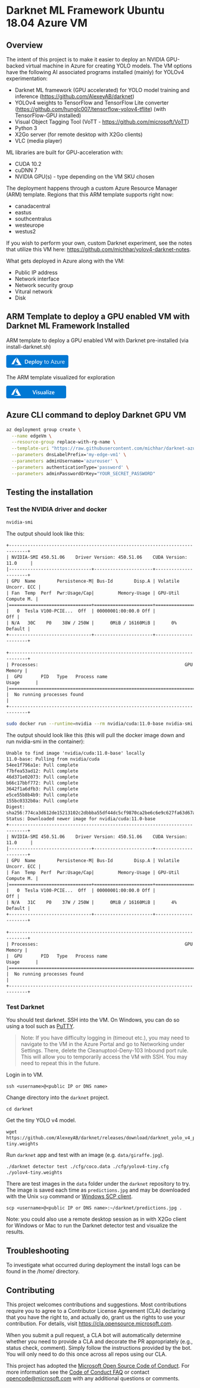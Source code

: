 # Darknet ML Framework Ubuntu 18.04 Azure VM

## Overview

The intent of this project is to make it easier to deploy an NVIDIA GPU-backed virtual machine in Azure for creating YOLO models.  The VM options have the following AI associated programs installed (mainly) for YOLOv4 experimentation:
- Darknet ML framework (GPU accelerated) for YOLO model training and inference (https://github.com/AlexeyAB/darknet)
- YOLOv4 weights to TensorFlow and TensorFlow Lite converter (https://github.com/hunglc007/tensorflow-yolov4-tflite) (with TensorFlow-GPU installed)
- Visual Object Tagging Tool (VoTT - https://github.com/microsoft/VoTT)
- Python 3
- X2Go server (for remote desktop with X2Go clients)
- VLC (media player)

ML libraries are built for GPU-acceleration with:
- CUDA 10.2
- cuDNN 7
- NVIDIA GPU(s) - type depending on the VM SKU chosen

The deployment happens through a custom Azure Resource Manager (ARM) template.  Regions that this ARM template supports right now:
- canadacentral
- eastus
- southcentralus
- westeurope
- westus2

If you wish to perform your own, custom Darknet experiment, see the notes that utilize this VM here:  https://github.com/michhar/yolov4-darknet-notes.

What gets deployed in Azure along with the VM:
- Public IP address
- Network interface
- Network security group
- Vitural network
- Disk

## ARM Template to deploy a GPU enabled VM with Darknet ML Framework Installed

ARM template to deploy a GPU enabled VM with Darknet pre-installed (via install-darknet.sh)

<a href="https://portal.azure.com/#create/Microsoft.Template/uri/https%3A%2F%2Fraw.githubusercontent.com%2Fmichhar%2Fdarknet-azure-vm-ubuntu-18.04%2Fmaster%2FedgeDeploy.json" target="_blank">
    <img src="https://raw.githubusercontent.com/Azure/azure-quickstart-templates/master/1-CONTRIBUTION-GUIDE/images/deploytoazure.png" />
</a>

The ARM template visualized for exploration

<a href="http://armviz.io/#/?load=https%3A%2F%2Fraw.githubusercontent.com%2Fmichhar%2Fdarknet-azure-vm-ubuntu-18.04%2Fmaster%2FedgeDeploy.json" target="_blank">
    <img src="https://raw.githubusercontent.com/Azure/azure-quickstart-templates/master/1-CONTRIBUTION-GUIDE/images/visualizebutton.png" /></a>

## Azure CLI command to deploy Darknet GPU VM

```bash
az deployment group create \
  --name edgeVm \
  --resource-group replace-with-rg-name \
  --template-uri "https://raw.githubusercontent.com/michhar/darknet-azure-vm-ubuntu-18.04/master/edgeDeploy.json" \
  --parameters dnsLabelPrefix='my-edge-vm1' \
  --parameters adminUsername='azureuser' \
  --parameters authenticationType='password' \
  --parameters adminPasswordOrKey="YOUR_SECRET_PASSWORD"
```

## Testing the installation

### Test the NVIDIA driver and docker

```bash
nvidia-smi
```
 The output should look like this:

```
+-----------------------------------------------------------------------------+
| NVIDIA-SMI 450.51.06    Driver Version: 450.51.06    CUDA Version: 11.0     |
|-------------------------------+----------------------+----------------------+
| GPU  Name        Persistence-M| Bus-Id        Disp.A | Volatile Uncorr. ECC |
| Fan  Temp  Perf  Pwr:Usage/Cap|         Memory-Usage | GPU-Util  Compute M. |
|===============================+======================+======================|
|   0  Tesla V100-PCIE...  Off  | 00000001:00:00.0 Off |                  Off |
| N/A   30C    P0    38W / 250W |      0MiB / 16160MiB |      0%      Default |
+-------------------------------+----------------------+----------------------+

+-----------------------------------------------------------------------------+
| Processes:                                                       GPU Memory |
|  GPU       PID   Type   Process name                             Usage      |
|=============================================================================|
|  No running processes found                                                 |
+-----------------------------------------------------------------------------+
```



```bash
sudo docker run --runtime=nvidia --rm nvidia/cuda:11.0-base nvidia-smi
```
The output should look like this (this will pull the docker image down and run nvidia-smi in the container):

```
Unable to find image 'nvidia/cuda:11.0-base' locally
11.0-base: Pulling from nvidia/cuda
54ee1f796a1e: Pull complete 
f7bfea53ad12: Pull complete 
46d371e02073: Pull complete 
b66c17bbf772: Pull complete 
3642f1a6dfb3: Pull complete 
e5ce55b8b4b9: Pull complete 
155bc0332b0a: Pull complete 
Digest: sha256:774ca3d612de15213102c2dbbba55df44dc5cf9870ca2be6c6e9c627fa63d67a
Status: Downloaded newer image for nvidia/cuda:11.0-base
+-----------------------------------------------------------------------------+
| NVIDIA-SMI 450.51.06    Driver Version: 450.51.06    CUDA Version: 11.0     |
|-------------------------------+----------------------+----------------------+
| GPU  Name        Persistence-M| Bus-Id        Disp.A | Volatile Uncorr. ECC |
| Fan  Temp  Perf  Pwr:Usage/Cap|         Memory-Usage | GPU-Util  Compute M. |
|===============================+======================+======================|
|   0  Tesla V100-PCIE...  Off  | 00000001:00:00.0 Off |                  Off |
| N/A   31C    P0    37W / 250W |      0MiB / 16160MiB |      4%      Default |
+-------------------------------+----------------------+----------------------+

+-----------------------------------------------------------------------------+
| Processes:                                                       GPU Memory |
|  GPU       PID   Type   Process name                             Usage      |
|=============================================================================|
|  No running processes found                                                 |
+-----------------------------------------------------------------------------+
```

### Test Darknet

You should test darknet.  SSH into the VM.  On Windows, you can do so using a tool such as <a href="https://www.putty.org" target="_blank">PuTTY</a>.

> Note: If you have difficulty logging in (timeout etc.), you may need to navigate to the VM in the Azure Portal and go to Networking under Settings.  There, delete the Cleanuptool-Deny-103 Inbound port rule.  This will allow you to temporarily access the VM with SSH.  You may need to repeat this in the future.

Login in to VM.
```
ssh <username>@<public IP or DNS name>
```

Change directory into the `darknet` project.
```
cd darknet
```

Get the tiny YOLO v4 model.
```
wget https://github.com/AlexeyAB/darknet/releases/download/darknet_yolo_v4_pre/yolov4-tiny.weights
```

Run `darknet` app and test with an image (e.g. `data/giraffe.jpg`).
```
./darknet detector test ./cfg/coco.data ./cfg/yolov4-tiny.cfg ./yolov4-tiny.weights
```

There are test images in the `data` folder under the `darknet` repository to try.  The image is saved each time as `predictions.jpg` and may be downloaded with the Unix `scp` command or <a href="https://www.chiark.greenend.org.uk/~sgtatham/putty/latest.html" target="_blank">Windows SCP client</a>.

```
scp <username>@<public IP or DNS name>:~/darknet/predictions.jpg .
```

Note:  you could also use a remote desktop session as in with X2Go client for Windows or Mac to run the Darknet detector test and visualize the results.

## Troubleshooting

To investigate what occurred during deployment the install logs can be found in the /home/<adminUsername> directory. 

## Contributing

This project welcomes contributions and suggestions.  Most contributions require you to agree to a
Contributor License Agreement (CLA) declaring that you have the right to, and actually do, grant us
the rights to use your contribution. For details, visit https://cla.opensource.microsoft.com.

When you submit a pull request, a CLA bot will automatically determine whether you need to provide
a CLA and decorate the PR appropriately (e.g., status check, comment). Simply follow the instructions
provided by the bot. You will only need to do this once across all repos using our CLA.

This project has adopted the [Microsoft Open Source Code of Conduct](https://opensource.microsoft.com/codeofconduct/).
For more information see the [Code of Conduct FAQ](https://opensource.microsoft.com/codeofconduct/faq/) or
contact [opencode@microsoft.com](mailto:opencode@microsoft.com) with any additional questions or comments.
